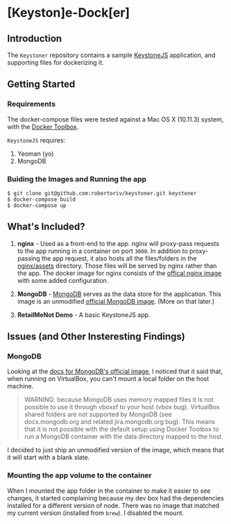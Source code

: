[Keyston]e-Dock[er]
===================

## Introduction
The `Keystoner` repository contains a sample [KeystoneJS](http://keystonejs.com/) application, and supporting files for dockerizing it.

## Getting Started

### Requirements

The docker-compose files were tested against a Mac OS X (10.11.3) system, with the [Docker Toolbox](https://www.docker.com/products/docker-toolbox).

`KeystoneJS` requires: 
1. Yeoman (yo)
2. MongoDB

### Buiding the Images and Running the app

```
$ git clone git@github.com:robertoriv/keystoner.git keystoner
$ docker-compose build
$ docker-compose up
```

## What's Included?

1. **nginx** - Used as a front-end to the app. nginx will proxy-pass requests to the app running in a container on port `3000`. In addition to proxy-passing the app request, it also hosts all the files/folders in the [nginx/assets](nginx/assets) directory. Those files will be served by nginx rather than the app. The docker image for nginx consists of the [offical nginx image](https://hub.docker.com/_/nginx/) with some added configuration.

2. **MongoDB** - [MongoDB](https://www.mongodb.org/) serves as the data store for the application. This image is an unmodified [official MongoDB image](https://hub.docker.com/_/mongo/). (More on that later.)

3. **RetailMeNot Demo** - A basic KeystoneJS app.

## Issues (and Other Insteresting Findings)

### MongoDB 

Looking at the [docs for MongoDB's official image](https://hub.docker.com/_/mongo/), I noticed that it said that, when running on VirtualBox, you can't mount a local folder on the host machine.

> WARNING: because MongoDB uses memory mapped files it is not possible to use it through vboxsf to your host (vbox bug). VirtualBox shared folders are not supported by MongoDB (see docs.mongodb.org and related jira.mongodb.org bug). This means that it is not possible with the default setup using Docker Toolbox to run a MongoDB container with the data directory mapped to the host.

I decided to just ship an unmodified version of the image, which means that it will start with a blank slate.

### Mounting the app volume to the container

When I mounted the app folder in the container to make it easier to see changes, it started complaining because my dev box had the dependencies installed for a different version of node. There was no image that matched my current version (installed from `brew`). I disabled the mount.

